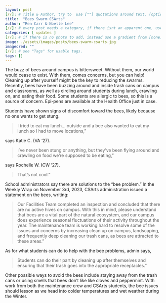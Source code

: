 ```yaml
---
layout: post
[//]: # Title & Author, try to  use [""] quotations around text. (optional, just formality).
title:  "Bees Swarm CSArts"
author: "Ren Carr & Noelle Lee"
[//]: # every post needs a category, if there isnt an apparent one, use [misc].
categories: [ updates ]
[//]: # if there is no photo to add, instead use a gradient from [none] folder by picking a number from 1-10. (all gradients are .jpg)
image: ./assets/images/posts/bees-swarm-csarts.jpg
imagecred: ""
[//]: # see "Tags" for usable tags.
tags: []
---
```

The buzz of bees around campus is bittersweet. Without them, our world would cease to exist.  With them, comes concerns, but you can help! Cleaning up after yourself might be the key to reducing the swarms. Recently, bees have been buzzing around and inside trash cans on campus and classrooms, as well as circling around students during lunch, crawling on, and eating their food. Some students are allergic to bees, so this is a source of concern. Epi-pens are available at the Health Office just in case.

Students have shown signs of discomfort toward the bees, likely because no one wants to get stung. 

> I tried to eat my lunch… outside and a bee also wanted to eat my lunch so I had to move locations,” 

says Katie C. (VA ‘27). 

> I’ve never been stung or anything, but they’ve been flying around and crawling on food we’re supposed to be eating,” 

says Rochelle W. (CW ‘27). 

> That’s not cool.”

School administrators say there are solutions to the “bee problem.”  In the Weekly Wrap on November 3rd, 2023, CSArts administration issued a statement on the bees, writing: 

> Our Facilities Team completed an inspection and concluded that there are no active hives on campus. With this in mind, please understand that bees are a vital part of the natural ecosystem, and our campus does experience seasonal fluctuations of their activity throughout the year. The maintenance team is working hard to resolve some of the issues and concerns by increasing clean up on campus, landscaping, and frequently deep cleaning our trash cans, as bees are attracted to these areas.” 

As for what students can do to help with the bee problems, admin says, 

> Students can do their part by cleaning up after themselves and ensuring that their trash goes into the appropriate receptacles.” 

Other possible ways to avoid the bees include staying away from the trash cans or using smells that bees don’t like like cloves and peppermint. With work from both the maintenance crew and CSArts students, the bee issues should lesson as we head into colder temperatures and wet weather during the Winter.